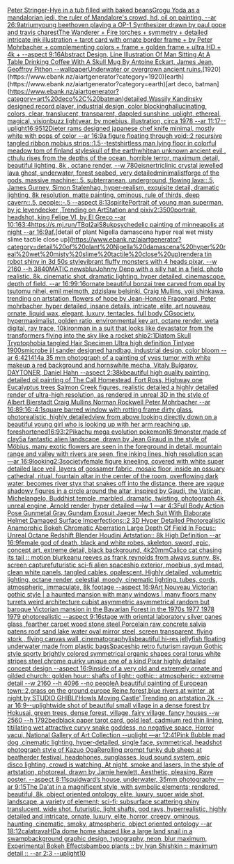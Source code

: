 [Peter Stringer-Hye in a tub filled with baked beans](https://www.ebank.nz/aiartgenerator?category=Peter%20Stringer-Hye%20in%20a%20tub%20filled%20with%20baked%20beans)[Grogu Yoda as a mandalorian jedi, the ruler of Mandalore's crowd, hd, oil on painting, --ar 26:9](https://www.ebank.nz/aiartgenerator?category=Grogu%20Yoda%20as%20a%20mandalorian%20jedi%2C%20the%20ruler%20of%20Mandalore%27s%20crowd%2C%20hd%2C%20oil%20on%20painting%2C%20--ar%2026%3A9)[atrium](https://www.ebank.nz/aiartgenerator?category=atrium)[young beethoven playing a OP-1 Synthesizer drawn by paul pope and travis charest](https://www.ebank.nz/aiartgenerator?category=young%20beethoven%20playing%20a%20OP-1%20Synthesizer%20drawn%20by%20paul%20pope%20and%20travis%20charest)[The Wanderer + Fire torches + symmetry + detailed intricate ink illustration + tarot card with ornate border frame + by Peter Mohrbacher + complementing colors + frame + golden frame + ultra HD + 4k + --aspect 9:16](https://www.ebank.nz/aiartgenerator?category=The%20Wanderer%20%2B%20Fire%20torches%20%2B%20symmetry%20%2B%20detailed%20intricate%20ink%20illustration%20%2B%20tarot%20card%20with%20ornate%20border%20frame%20%2B%20by%20Peter%20Mohrbacher%20%2B%20complementing%20colors%20%2B%20frame%20%2B%20golden%20frame%20%2B%20ultra%20HD%20%2B%204k%20%2B%20--aspect%209%3A16)[Abstract Design, Line Illustration Of Man Sitting At A Table Drinking Coffee With A Skull Mug By Antoine Eckart, James Jean, Geoffroy Pithon --wallpaper](https://www.ebank.nz/aiartgenerator?category=Abstract%20Design%2C%20Line%20Illustration%20Of%20Man%20Sitting%20At%20A%20Table%20Drinking%20Coffee%20With%20A%20Skull%20Mug%20By%20Antoine%20Eckart%2C%20James%20Jean%2C%20Geoffroy%20Pithon%20--wallpaper)[Underwater or overgrown ancient ruins.](https://www.ebank.nz/aiartgenerator?category=Underwater%20or%20overgrown%20ancient%20ruins.)[1920](https://www.ebank.nz/aiartgenerator?category=1920)[earth](https://www.ebank.nz/aiartgenerator?category=earth)[art deco, batman](https://www.ebank.nz/aiartgenerator?category=art%20deco%2C%20batman)[](https://www.ebank.nz/aiartgenerator?category=)[detailed,](https://www.ebank.nz/aiartgenerator?category=detailed%2C)[Wassily Kandinsky designed record player, industrial design, color blocking](https://www.ebank.nz/aiartgenerator?category=Wassily%20Kandinsky%20designed%20record%20player%2C%20industrial%20design%2C%20color%20blocking)[hallucinating, colors, clear, translucent, transparent, dappled sunshine, uplight, ethereal, magical, vision](https://www.ebank.nz/aiartgenerator?category=hallucinating%2C%20colors%2C%20clear%2C%20translucent%2C%20transparent%2C%20dappled%20sunshine%2C%20uplight%2C%20ethereal%2C%20magical%2C%20vision)[buzz lightyear, by moebius, illustration, circa 1978 --ar 11:17](https://www.ebank.nz/aiartgenerator?category=buzz%20lightyear%2C%20by%20moebius%2C%20illustration%2C%20circa%201978%20--ar%2011%3A17)[--uplight](https://www.ebank.nz/aiartgenerator?category=--uplight)[16:9](https://www.ebank.nz/aiartgenerator?category=16%3A9)[512](https://www.ebank.nz/aiartgenerator?category=512)[Dieter rams designed japanese chef knife minimal, mostly white with pops of color --ar 16:9](https://www.ebank.nz/aiartgenerator?category=Dieter%20rams%20designed%20japanese%20chef%20knife%20minimal%2C%20mostly%20white%20with%20pops%20of%20color%20--ar%2016%3A9)[a figure floating through void::2 recursive tangled ribbon mobius strips::1.5](https://www.ebank.nz/aiartgenerator?category=a%20figure%20floating%20through%20void%3A%3A2%20recursive%20tangled%20ribbon%20mobius%20strips%3A%3A1.5)[--test](https://www.ebank.nz/aiartgenerator?category=--test)[shirtless man lying floor in colorful meadow tom of finland style](https://www.ebank.nz/aiartgenerator?category=shirtless%20man%20lying%20floor%20in%20colorful%20meadow%20tom%20of%20finland%20style)[skull of the earth](https://www.ebank.nz/aiartgenerator?category=skull%20of%20the%20earth)[white](https://www.ebank.nz/aiartgenerator?category=white)[an unknown ancient evil , cthulu  rises from the depths of the ocean, horrible terror,   maximum detail, beautiful lighting,  8k , octane render, --w 780](https://www.ebank.nz/aiartgenerator?category=an%20unknown%20ancient%20evil%20%2C%20cthulu%20%20rises%20from%20the%20depths%20of%20the%20ocean%2C%20horrible%20terror%2C%20%20%20maximum%20detail%2C%20beautiful%20lighting%2C%20%208k%20%2C%20octane%20render%2C%20--w%20780)[eisner](https://www.ebank.nz/aiartgenerator?category=eisner)[triclinic crystal jewelled lava ghost, underwater, forest seabed, very detailed](https://www.ebank.nz/aiartgenerator?category=triclinic%20crystal%20jewelled%20lava%20ghost%2C%20underwater%2C%20forest%20seabed%2C%20very%20detailed)[minimalist](https://www.ebank.nz/aiartgenerator?category=minimalist)[forge of the gods, massive machine::.5, subterranean, underground, flowing lava::.5, James Gurney, Simon Stalenhag, hyper-realism, exquisite detail, dramatic lighting, 8k resolution, matte painting, ominous, rule of thirds, deep cavern::.5, people::-.5 --aspect 8:13](https://www.ebank.nz/aiartgenerator?category=forge%20of%20the%20gods%2C%20massive%20machine%3A%3A.5%2C%20subterranean%2C%20underground%2C%20flowing%20lava%3A%3A.5%2C%20James%20Gurney%2C%20Simon%20Stalenhag%2C%20hyper-realism%2C%20exquisite%20detail%2C%20dramatic%20lighting%2C%208k%20resolution%2C%20matte%20painting%2C%20ominous%2C%20rule%20of%20thirds%2C%20deep%20cavern%3A%3A.5%2C%20people%3A%3A-.5%20--aspect%208%3A13)[spirite](https://www.ebank.nz/aiartgenerator?category=spirite)[Portrait of young man superman, by jc leyendecker ,Trending on ArtStation and pixiv](https://www.ebank.nz/aiartgenerator?category=Portrait%20of%20young%20man%20superman%2C%20by%20jc%20leyendecker%20%2CTrending%20on%20ArtStation%20and%20pixiv)[2:3](https://www.ebank.nz/aiartgenerator?category=2%3A3)[500](https://www.ebank.nz/aiartgenerator?category=500)[portrait, headshot, king Felipe VI, by El Greco --ar  10:16](https://www.ebank.nz/aiartgenerator?category=portrait%2C%20headshot%2C%20king%20Felipe%20VI%2C%20by%20El%20Greco%20--ar%20%2010%3A16)[3:4](https://www.ebank.nz/aiartgenerator?category=3%3A4)[<https://s.mj.run/TBql2aiS8uk>](https://www.ebank.nz/aiartgenerator?category=%3Chttps%3A//s.mj.run/TBql2aiS8uk%3E)[psychedelic painting of minneapolis at night --ar 16:9](https://www.ebank.nz/aiartgenerator?category=psychedelic%20painting%20of%20minneapolis%20at%20night%20--ar%2016%3A9)[af.](https://www.ebank.nz/aiartgenerator?category=af.)[detail of plant Nigella damascena hyper real wet misty slime tactile close up](https://www.ebank.nz/aiartgenerator?category=detail%20of%20plant%20Nigella%20damascena%20hyper%20real%20wet%20misty%20slime%20tactile%20close%20up)[render](https://www.ebank.nz/aiartgenerator?category=render)[a tin robot shiny in 3d 50s style](https://www.ebank.nz/aiartgenerator?category=a%20tin%20robot%20shiny%20in%203d%2050s%20style)[vibrant fluffy monsters with 4 heads pixar. --w 2160 --h 3840](https://www.ebank.nz/aiartgenerator?category=vibrant%20fluffy%20monsters%20with%204%20heads%20pixar.%20--w%202160%20--h%203840)[MATIC news](https://www.ebank.nz/aiartgenerator?category=MATIC%20news)[blur](https://www.ebank.nz/aiartgenerator?category=blur)[Johnny Depp with a silly hat in a field. photo realistic. 8k. cinematic shot. dramatic lighting. hyper detailed. cinemascope. depth of field. --ar 16:9](https://www.ebank.nz/aiartgenerator?category=Johnny%20Depp%20with%20a%20silly%20hat%20in%20a%20field.%20photo%20realistic.%208k.%20cinematic%20shot.%20dramatic%20lighting.%20hyper%20detailed.%20cinemascope.%20depth%20of%20field.%20--ar%2016%3A9)[9:16](https://www.ebank.nz/aiartgenerator?category=9%3A16)[ornate beautiful bonzai tree carved from opal by tsutomu nihei, emil melmoth, zdzislaw belsinki, Craig Mullins, yoji shinkawa, trending on artstation, flowers of hope by Jean-Honoré Fragonard, Peter mohrbacher, hyper detailed, insane details, intricate, elite, art nouveau, ornate, liquid wax, elegant, luxury, tentacles, full body CGsociety, hypermaximalist, golden ratio, environmental key art, octane render, weta digital, ray trace, 10k](https://www.ebank.nz/aiartgenerator?category=ornate%20beautiful%20bonzai%20tree%20carved%20from%20opal%20by%20tsutomu%20nihei%2C%20emil%20melmoth%2C%20zdzislaw%20belsinki%2C%20Craig%20Mullins%2C%20yoji%20shinkawa%2C%20trending%20on%20artstation%2C%20flowers%20of%20hope%20by%20Jean-Honor%C3%A9%20Fragonard%2C%20Peter%20mohrbacher%2C%20hyper%20detailed%2C%20insane%20details%2C%20intricate%2C%20elite%2C%20art%20nouveau%2C%20ornate%2C%20liquid%20wax%2C%20elegant%2C%20luxury%2C%20tentacles%2C%20full%20body%20CGsociety%2C%20hypermaximalist%2C%20golden%20ratio%2C%20environmental%20key%20art%2C%20octane%20render%2C%20weta%20digital%2C%20ray%20trace%2C%2010k)[ironman in a suit that looks like devastator from the transformers flying into the sky like a rocket ship](https://www.ebank.nz/aiartgenerator?category=ironman%20in%20a%20suit%20that%20looks%20like%20devastator%20from%20the%20transformers%20flying%20into%20the%20sky%20like%20a%20rocket%20ship)[2:1](https://www.ebank.nz/aiartgenerator?category=2%3A1)[Diatom Skull Tryptophobia tangled Hair Specimen Ultra high definition Tintype 1900s](https://www.ebank.nz/aiartgenerator?category=Diatom%20Skull%20Tryptophobia%20tangled%20Hair%20Specimen%20Ultra%20high%20definition%20Tintype%201900s)[microbe jil sander designed handbag, industrial design, color bloom --ar 6:4](https://www.ebank.nz/aiartgenerator?category=microbe%20jil%20sander%20designed%20handbag%2C%20industrial%20design%2C%20color%20bloom%20--ar%206%3A4)[21414](https://www.ebank.nz/aiartgenerator?category=21414)[a 35 mm photograph of a painting of yves tumor with white makeup a red background and horns](https://www.ebank.nz/aiartgenerator?category=a%2035%20mm%20photograph%20of%20a%20painting%20of%20yves%20tumor%20with%20white%20makeup%20a%20red%20background%20and%20horns)[white mecha, Vitaly Bulgarov, DAYTONER, Daniel Hahn --aspect 2:3](https://www.ebank.nz/aiartgenerator?category=white%20mecha%2C%20Vitaly%20Bulgarov%2C%20DAYTONER%2C%20Daniel%20Hahn%20--aspect%202%3A3)[8k](https://www.ebank.nz/aiartgenerator?category=8k)[beautiful high quality painting, detailed oil painting of The Call Homestead, Fort Ross, Highway one Eucalyptus trees  Salmon Creek figures, realistic detailed a highly detailed render of ultra-high resolution, as rendered in unreal 3D in the style of Albert Bierstadt Craig Mullins Norman Rockwell Peter Mohrbacher  --ar 16:8](https://www.ebank.nz/aiartgenerator?category=beautiful%20high%20quality%20painting%2C%20detailed%20oil%20painting%20of%20The%20Call%20Homestead%2C%20Fort%20Ross%2C%20Highway%20one%20Eucalyptus%20trees%20%20Salmon%20Creek%20figures%2C%20realistic%20detailed%20a%20highly%20detailed%20render%20of%20ultra-high%20resolution%2C%20as%20rendered%20in%20unreal%203D%20in%20the%20style%20of%20Albert%20Bierstadt%20Craig%20Mullins%20Norman%20Rockwell%20Peter%20Mohrbacher%20%20--ar%2016%3A8)[9:16](https://www.ebank.nz/aiartgenerator?category=9%3A16)[::](https://www.ebank.nz/aiartgenerator?category=%3A%3A)[4:1](https://www.ebank.nz/aiartgenerator?category=4%3A1)[square barred window with rotting frame dirty glass, photorealistic, highly detailed](https://www.ebank.nz/aiartgenerator?category=square%20barred%20window%20with%20rotting%20frame%20dirty%20glass%2C%20photorealistic%2C%20highly%20detailed)[view from above looking directly down on a beautiful young girl who is looking up with her arm reaching up, foreshortened](https://www.ebank.nz/aiartgenerator?category=view%20from%20above%20looking%20directly%20down%20on%20a%20beautiful%20young%20girl%20who%20is%20looking%20up%20with%20her%20arm%20reaching%20up%2C%20foreshortened)[16:9](https://www.ebank.nz/aiartgenerator?category=16%3A9)[3:2](https://www.ebank.nz/aiartgenerator?category=3%3A2)[Pikachu mega evolution pokemon](https://www.ebank.nz/aiartgenerator?category=Pikachu%20mega%20evolution%20pokemon)[16:9](https://www.ebank.nz/aiartgenerator?category=16%3A9)[monster,made of clay](https://www.ebank.nz/aiartgenerator?category=monster%2Cmade%20of%20clay)[5](https://www.ebank.nz/aiartgenerator?category=5)[a fantastic alien landscape, drawn by  Jean Giraud in the style of Möbius, many exotic flowers are seen in the foreground in detail, mountain range and valley with rivers are seen, fine inking lines, high resolution scan —ar 16:9](https://www.ebank.nz/aiartgenerator?category=a%20fantastic%20alien%20landscape%2C%20drawn%20by%20%20Jean%20Giraud%20in%20the%20style%20of%20M%C3%B6bius%2C%20many%20exotic%20flowers%20are%20seen%20in%20the%20foreground%20in%20detail%2C%20mountain%20range%20and%20valley%20with%20rivers%20are%20seen%2C%20fine%20inking%20lines%2C%20high%20resolution%20scan%20%E2%80%94ar%2016%3A9)[looking](https://www.ebank.nz/aiartgenerator?category=looking)[2:3](https://www.ebank.nz/aiartgenerator?category=2%3A3)[society](https://www.ebank.nz/aiartgenerator?category=society)[female figure kneeling, covered with white super detailed lace veil, layers of gossamer fabric, mosaic floor, inside an ossuary cathedral, ritual, fountain altar in the center of the room, overflowing dark water, becomes  river styx that snakes off into the distance, there are vague shadowy figures in a circle around the altar, inspired by Gaudi, the Vatican, Michelangelo, Buddhist temple, marbled, dramatic, twisting, photograph 4k, unreal engine, Arnold render, hyper detailed —iw 1 —ar 4:3](https://www.ebank.nz/aiartgenerator?category=female%20figure%20kneeling%2C%20covered%20with%20white%20super%20detailed%20lace%20veil%2C%20layers%20of%20gossamer%20fabric%2C%20mosaic%20floor%2C%20inside%20an%20ossuary%20cathedral%2C%20ritual%2C%20fountain%20altar%20in%20the%20center%20of%20the%20room%2C%20overflowing%20dark%20water%2C%20becomes%20%20river%20styx%20that%20snakes%20off%20into%20the%20distance%2C%20there%20are%20vague%20shadowy%20figures%20in%20a%20circle%20around%20the%20altar%2C%20inspired%20by%20Gaudi%2C%20the%20Vatican%2C%20Michelangelo%2C%20Buddhist%20temple%2C%20marbled%2C%20dramatic%2C%20twisting%2C%20photograph%204k%2C%20unreal%20engine%2C%20Arnold%20render%2C%20hyper%20detailed%20%E2%80%94iw%201%20%E2%80%94ar%204%3A3)[Full Body Action Pose Gunmetal Gray Gundam Exosuit Jaeger Mech Suit With Elaborate Helmet Damaged Surface Imperfections::2 3D Hyper Detailed Photorealistic Anamorphic Bokeh Chromatic Aberration Large Depth Of Field In Focus:: Unreal Octane Redshift Blender Houdini Artstation:: 8k High Definition --ar 16:9](https://www.ebank.nz/aiartgenerator?category=Full%20Body%20Action%20Pose%20Gunmetal%20Gray%20Gundam%20Exosuit%20Jaeger%20Mech%20Suit%20With%20Elaborate%20Helmet%20Damaged%20Surface%20Imperfections%3A%3A2%203D%20Hyper%20Detailed%20Photorealistic%20Anamorphic%20Bokeh%20Chromatic%20Aberration%20Large%20Depth%20Of%20Field%20In%20Focus%3A%3A%20Unreal%20Octane%20Redshift%20Blender%20Houdini%20Artstation%3A%3A%208k%20High%20Definition%20--ar%2016%3A9)[female god of death, black and white robes, skeleton, sword, epic, concept art, extreme detail, black background, 4k](https://www.ebank.nz/aiartgenerator?category=female%20god%20of%20death%2C%20black%20and%20white%20robes%2C%20skeleton%2C%20sword%2C%20epic%2C%20concept%20art%2C%20extreme%20detail%2C%20black%20background%2C%204k)[20mm](https://www.ebank.nz/aiartgenerator?category=20mm)[Calico cat chasing its tail :: motion blur](https://www.ebank.nz/aiartgenerator?category=Calico%20cat%20chasing%20its%20tail%20%3A%3A%20motion%20blur)[keanu reeves as frank reynolds from always sunny, 8k, screen capture](https://www.ebank.nz/aiartgenerator?category=keanu%20reeves%20as%20frank%20reynolds%20from%20always%20sunny%2C%208k%2C%20screen%20capture)[futuristic sci-fi alien spaceship exterior, moebius, syd mead, clean white panels, tangled cables, opalescent, Highly detailed, volumetric lighting, octane render, celestial, moody, cinematic lighting, tubes, cords, atmospheric, immaculate, 8k footage --aspect 16:9](https://www.ebank.nz/aiartgenerator?category=futuristic%20sci-fi%20alien%20spaceship%20exterior%2C%20moebius%2C%20syd%20mead%2C%20clean%20white%20panels%2C%20tangled%20cables%2C%20opalescent%2C%20Highly%20detailed%2C%20volumetric%20lighting%2C%20octane%20render%2C%20celestial%2C%20moody%2C%20cinematic%20lighting%2C%20tubes%2C%20cords%2C%20atmospheric%2C%20immaculate%2C%208k%20footage%20--aspect%2016%3A9)[Art Nouveau Victorian gothic style | a haunted mansion  with many windows | many floors many turrets weird architecture cubist asymmetric asymmetrical random but baroque Victorian mansion in the Bavarian Forest  in the 1970s 1977 1978 1979 photorealistic --aspect 9:16](https://www.ebank.nz/aiartgenerator?category=Art%20Nouveau%20Victorian%20gothic%20style%20%7C%20a%20haunted%20mansion%20%20with%20many%20windows%20%7C%20many%20floors%20many%20turrets%20weird%20architecture%20cubist%20asymmetric%20asymmetrical%20random%20but%20baroque%20Victorian%20mansion%20in%20the%20Bavarian%20Forest%20%20in%20the%201970s%201977%201978%201979%20photorealistic%20--aspect%209%3A16)[stage with oriental laboratory silver panes glass ,fearther carpet wood stone steel Porcelain raw concrete salvia patens roof sand lake water oval mirror steel, screen transparent, flying stork , flying canvas wall ,cinematography](https://www.ebank.nz/aiartgenerator?category=stage%20with%20oriental%20laboratory%20silver%20panes%20glass%20%2Cfearther%20carpet%20wood%20stone%20steel%20Porcelain%20raw%20concrete%20salvia%20patens%20roof%20sand%20lake%20water%20oval%20mirror%20steel%2C%20screen%20transparent%2C%20flying%20stork%20%2C%20flying%20canvas%20wall%20%2Ccinematography)[lis](https://www.ebank.nz/aiartgenerator?category=lis)[beautiful hi-res jellyfish floating underwater made from plastic bags](https://www.ebank.nz/aiartgenerator?category=beautiful%20hi-res%20jellyfish%20floating%20underwater%20made%20from%20plastic%20bags)[Spaceship retro futurism raygun Gothic style sporty brightly colored symmetrical organic shapes coral torus white stripes steel chrome quirky unique one of a kind Pixar highly detailed concept design  --aspect 16:9](https://www.ebank.nz/aiartgenerator?category=Spaceship%20retro%20futurism%20raygun%20Gothic%20style%20sporty%20brightly%20colored%20symmetrical%20organic%20shapes%20coral%20torus%20white%20stripes%20steel%20chrome%20quirky%20unique%20one%20of%20a%20kind%20Pixar%20highly%20detailed%20concept%20design%20%20--aspect%2016%3A9)[inside of a very old and extremely ornate and gilded church:: golden hour:: shafts of light:: gothic:: atmospheric:: extreme detail --w 2160  --h 4096 --no people](https://www.ebank.nz/aiartgenerator?category=inside%20of%20a%20very%20old%20and%20extremely%20ornate%20and%20gilded%20church%3A%3A%20golden%20hour%3A%3A%20shafts%20of%20light%3A%3A%20gothic%3A%3A%20atmospheric%3A%3A%20extreme%20detail%20--w%202160%20%20--h%204096%20--no%20people)[A beautiful painting of European town::2,grass on the ground,europe Reine,forest,blue rivers,at winter ,at night,by STUDIO GHIBLI'Howls Moving Castle',Trending on artstation,2k, --ar 16:9](https://www.ebank.nz/aiartgenerator?category=A%20beautiful%20painting%20of%20European%20town%3A%3A2%2Cgrass%20on%20the%20ground%2Ceurope%20Reine%2Cforest%2Cblue%20rivers%2Cat%20winter%20%2Cat%20night%2Cby%20STUDIO%20GHIBLI%27Howls%20Moving%20Castle%27%2CTrending%20on%20artstation%2C2k%2C%20--ar%2016%3A9)[](https://www.ebank.nz/aiartgenerator?category=)[--uplight](https://www.ebank.nz/aiartgenerator?category=--uplight)[wide shot of beautiful small village in a dense forest by Hokusai, green trees, dense forest, village, fairy village, fancy houses --w 2560  --h 1792](https://www.ebank.nz/aiartgenerator?category=wide%20shot%20of%20beautiful%20small%20village%20in%20a%20dense%20forest%20by%20Hokusai%2C%20green%20trees%2C%20dense%20forest%2C%20village%2C%20fairy%20village%2C%20fancy%20houses%20--w%202560%20%20--h%201792)[bed](https://www.ebank.nz/aiartgenerator?category=bed)[black paper tarot card, gold leaf, cadmium red thin lining, titillating wet attractive curvy snake goddess, no negative space, Horror vacui, National Gallery of Art Collection  --uplight —ar 12:41](https://www.ebank.nz/aiartgenerator?category=black%20paper%20tarot%20card%2C%20gold%20leaf%2C%20cadmium%20red%20thin%20lining%2C%20titillating%20wet%20attractive%20curvy%20snake%20goddess%2C%20no%20negative%20space%2C%20Horror%20vacui%2C%20National%20Gallery%20of%20Art%20Collection%20%20--uplight%20%E2%80%94ar%2012%3A41)[Pink Bubble mad dog ,cinematic lighting, hyper-detailed, single face, symmetrical, headshot photograph style of Kazuo Oga](https://www.ebank.nz/aiartgenerator?category=Pink%20Bubble%20mad%20dog%20%2Ccinematic%20lighting%2C%20hyper-detailed%2C%20single%20face%2C%20symmetrical%2C%20headshot%20photograph%20style%20of%20Kazuo%20Oga)[Rerolling prompt funky dub sheep at beatherder festival, headphones, sunglasses, loud sound system, epic disco lighting, crowd is watching. At night, smoke and  lasers,  In the style of artstation, photoreal, drawn by Jamie hewlett, Aesthetic, pleasing. Rave poster. --aspect 8:11](https://www.ebank.nz/aiartgenerator?category=Rerolling%20prompt%20funky%20dub%20sheep%20at%20beatherder%20festival%2C%20headphones%2C%20sunglasses%2C%20loud%20sound%20system%2C%20epic%20disco%20lighting%2C%20crowd%20is%20watching.%20At%20night%2C%20smoke%20and%20%20lasers%2C%20%20In%20the%20style%20of%20artstation%2C%20photoreal%2C%20drawn%20by%20Jamie%20hewlett%2C%20Aesthetic%2C%20pleasing.%20Rave%20poster.%20--aspect%208%3A11)[squidward’s house, underwater, 35mm photography —ar 9:15](https://www.ebank.nz/aiartgenerator?category=squidward%E2%80%99s%20house%2C%20underwater%2C%2035mm%20photography%20%E2%80%94ar%209%3A15)[The Da'at in a magnificent style, with symbolic elements; rendered, beautiful, 8k, object oriented ontology, elite, luxury, super wide shot, landscape, a variety of element;  sci-fi; subsurface scattering shiny translucent, wide shot, futuristic, light shafts, god rays, hyperrealistic, highly detailed and intricate, ornate, luxury, elite, horror, creepy, ominous, haunting, cinematic, smoky, atmospheric, object oriented ontology --ar 18:12](https://www.ebank.nz/aiartgenerator?category=The%20Da%27at%20in%20a%20magnificent%20style%2C%20with%20symbolic%20elements%3B%20rendered%2C%20beautiful%2C%208k%2C%20object%20oriented%20ontology%2C%20elite%2C%20luxury%2C%20super%20wide%20shot%2C%20landscape%2C%20a%20variety%20of%20element%3B%20%20sci-fi%3B%20subsurface%20scattering%20shiny%20translucent%2C%20wide%20shot%2C%20futuristic%2C%20light%20shafts%2C%20god%20rays%2C%20hyperrealistic%2C%20highly%20detailed%20and%20intricate%2C%20ornate%2C%20luxury%2C%20elite%2C%20horror%2C%20creepy%2C%20ominous%2C%20haunting%2C%20cinematic%2C%20smoky%2C%20atmospheric%2C%20object%20oriented%20ontology%20--ar%2018%3A12)[calatrava](https://www.ebank.nz/aiartgenerator?category=calatrava)[HD](https://www.ebank.nz/aiartgenerator?category=HD)[a dome home shaped like a large land snail in a swamp](https://www.ebank.nz/aiartgenerator?category=a%20dome%20home%20shaped%20like%20a%20large%20land%20snail%20in%20a%20swamp)[background graphic design, typography, neon, blur maximum, Experimental Bokeh Effects](https://www.ebank.nz/aiartgenerator?category=background%20graphic%20design%2C%20typography%2C%20neon%2C%20blur%20maximum%2C%20Experimental%20Bokeh%20Effects)[bamboo plants :: by Ivan Shishkin :: maximum detail :: --ar 2:3 --uplight](https://www.ebank.nz/aiartgenerator?category=bamboo%20plants%20%3A%3A%20by%20Ivan%20Shishkin%20%3A%3A%20maximum%20detail%20%3A%3A%20--ar%202%3A3%20--uplight)[10](https://www.ebank.nz/aiartgenerator?category=10)